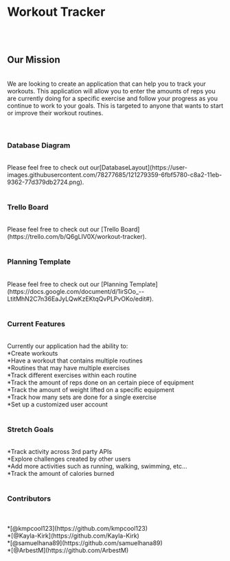 <h1>Workout Tracker</h1><br><br>
<h2>Our Mission</h2><br>
We are looking to create an application that can help you to track your workouts. This application will allow you to enter the amounts of reps you are currently doing for a specific exercise and follow your progress as you continue to work to your goals. This is targeted to anyone that wants to start or improve their workout routines.
<br><br><br>
<h3>Database Diagram</h3><br>
Please feel free to check out our[DatabaseLayout](https://user-images.githubusercontent.com/78277685/121279359-6fbf5780-c8a2-11eb-9362-77d379db2724.png).
<br><br>
<h3>Trello Board</h3><br>
Please feel free to check out our [Trello Board](https://trello.com/b/Q6gLIV0X/workout-tracker).
<br><br>
<h3>Planning Template</h3><br>
Please feel free to check out our [Planning Template](https://docs.google.com/document/d/1irSOo_--LtitMhN2C7n36EaJyLQwKzEKtqQvPLPvOKo/edit#).
<br><br>
<h3>Current Features</h3>
<br>Currently our application had the ability to:
<br>*Create workouts
<br>*Have a workout that contains multiple routines
<br>*Routines that may have multiple exercises
<br>*Track different exercises within each routine
<br>*Track the amount of reps done on an certain piece of equipment
<br>*Track the amount of weight lifted on a specific equipment
<br>*Track how many sets are done for a single exercise
<br>*Set up a customized user account
<br><br>
<h3>Stretch Goals</h3>
<br>*Track activity across 3rd party APIs
<br>*Explore challenges created by other users
<br>*Add more activities such as running, walking, swimming, etc...
<br>*Track the amount of calories burned
<br><br>
<h3>Contributors</h3><br>
<br>*[@kmpcool123](https://github.com/kmpcool123)
<br>*[@Kayla-Kirk](https://github.com/Kayla-Kirk)
<br>*[@samuelhana89](https://github.com/samuelhana89)
<br>*[@ArbestM](https://github.com/ArbestM)